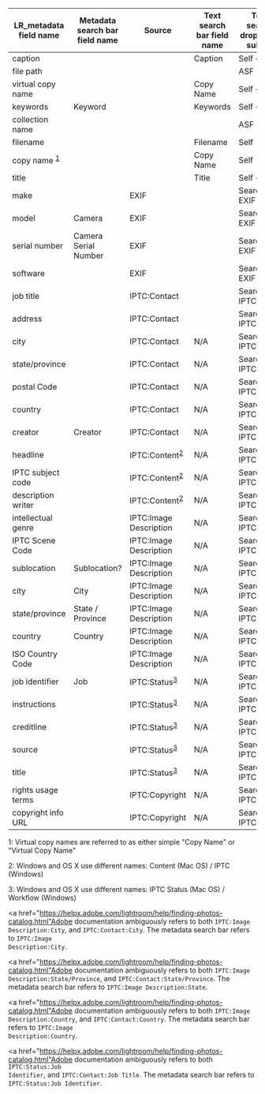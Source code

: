|LR_metadata field name| Metadata search bar field name | Source | Text search bar field name | Text search dropdown subset | Smart collection field name|
|---|---|---|---|---|---|
|caption|||Caption|Self < ASF|?|
|file path||||ASF|?|
|virtual copy name|||Copy Name|Self < ASF|?|
|keywords|Keyword||Keywords|Self < ASF|?|
|collection name||||ASF|?|
|filename|||Filename|Self|?|
|copy name <sup>[1](#myfootnote1)</sup>|||Copy Name|Self|?|
|title|||Title|Self < SM|?|
|make||EXIF||Searchable EXIF|?|
|model|Camera|EXIF||Searchable EXIF|?|
|serial number|Camera Serial Number|EXIF||Searchable EXIF|?|
|software||EXIF||Searchable EXIF|?|
|job title||IPTC:Contact||Searchable IPTC|?|
|address||IPTC:Contact||Searchable IPTC|?|
|city||IPTC:Contact|N/A|Searchable IPTC|?|
|state/province||IPTC:Contact|N/A|Searchable IPTC|?|
|postal Code||IPTC:Contact|N/A|Searchable IPTC|?|
|country||IPTC:Contact|N/A|Searchable IPTC|?|
|creator|Creator|IPTC:Contact|N/A|Searchable IPTC|?|
|headline||IPTC:Content<sup>[2](#myfootnote2)</sup>|N/A|Searchable IPTC|?|
|IPTC subject code||IPTC:Content<sup>[2](#myfootnote2)</sup>|N/A|Searchable IPTC|?|
|description writer||IPTC:Content<sup>[2](#myfootnote2)</sup>|N/A|Searchable IPTC|?|
|intellectual genre||IPTC:Image Description|N/A|Searchable IPTC|?|
|IPTC Scene Code||IPTC:Image Description|N/A|Searchable IPTC|?|
|sublocation|Sublocation?|IPTC:Image Description|N/A|Searchable IPTC|?|
|city|City|IPTC:Image Description|N/A|Searchable IPTC|?|
|state/province|State / Province|IPTC:Image Description|N/A|Searchable IPTC|?|
|country|Country|IPTC:Image Description|N/A|Searchable IPTC|?|
|ISO Country Code||IPTC:Image Description|N/A|Searchable IPTC|?|
|job identifier|Job|IPTC:Status<sup>[3](#myfootnote3)</sup>|N/A|Searchable IPTC|?|
|instructions||IPTC:Status<sup>[3](#myfootnote3)</sup>|N/A|Searchable IPTC|?|
|creditline||IPTC:Status<sup>[3](#myfootnote3)</sup>|N/A|Searchable IPTC|?|
|source||IPTC:Status<sup>[3](#myfootnote3)</sup>|N/A|Searchable IPTC|?|
|title||IPTC:Status<sup>[3](#myfootnote3)</sup>|N/A|Searchable IPTC|?|
|rights usage terms||IPTC:Copyright|N/A|Searchable IPTC|?|
|copyright info URL||IPTC:Copyright|N/A|Searchable IPTC|?|

<a name="myfootnote1">1</a>: Virtual copy names are referred to as either simple "Copy Name" or "Virtual Copy Name"

<a name="myfootnote2">2</a>: Windows and OS X use different names: Content (Mac OS) / IPTC (Windows)

<a name="myfootnote3">3</a>: Windows and OS X use different names: IPTC Status (Mac OS) / Workflow (Windows)

<a href="https://helpx.adobe.com/lightroom/help/finding-photos-catalog.html"Adobe documentation</a> ambiguously refers to both <code>IPTC:Image Description:City</code>, and <code>IPTC:Contact:City</code>. The metadata search bar refers to <code>IPTC:Image Description:City</code>.

<a href="https://helpx.adobe.com/lightroom/help/finding-photos-catalog.html"Adobe documentation</a> ambiguously refers to both <code>IPTC:Image Description:State/Province</code>, and <code>IPTC:Contact:State/Province</code>. The metadata search bar refers to <code>IPTC:Image Description:State</code>.

<a href="https://helpx.adobe.com/lightroom/help/finding-photos-catalog.html"Adobe documentation</a> ambiguously refers to both <code>IPTC:Image Description:Country</code>, and <code>IPTC:Contact:Country</code>. The metadata search bar refers to <code>IPTC:Image Description:Country</code>.

<a href="https://helpx.adobe.com/lightroom/help/finding-photos-catalog.html"Adobe documentation</a> ambiguously refers to both <code>IPTC:Status:Job Identifier</code>, and <code>IPTC:Contact:Job Title</code>. The metadata search bar refers to <code>IPTC:Status:Job Identifier</code>.
